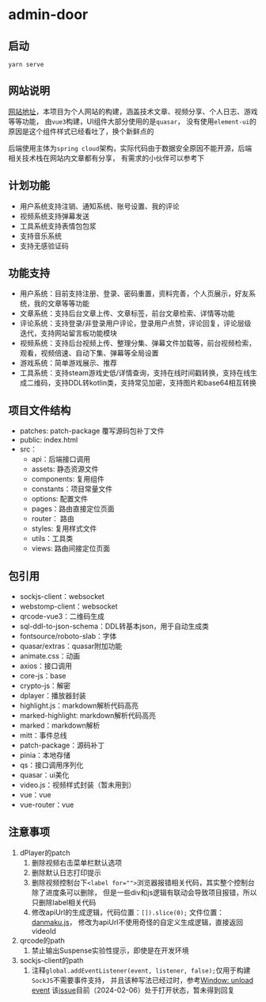 # admin-door

## 启动

```shell
yarn serve
```

## 网站说明

[网站地址](https://www.astercasc.com)，本项目为个人网站的构建，涵盖技术文章、视频分享、个人日志、游戏等等功能，
由`vue3`构建，UI组件大部分使用的是`quasar`， 没有使用`element-ui`的原因是这个组件样式已经看吐了，换个新鲜点的

后端使用主体为`spring cloud`架构，实际代码由于数据安全原因不能开源，后端相关技术栈在网站内文章都有分享，
有需求的小伙伴可以参考下

## 计划功能

* 用户系统支持注销、通知系统、账号设置、我的评论
* 视频系统支持弹幕发送
* 工具系统支持表情包包浆
* 支持音乐系统
* 支持无感验证码

## 功能支持

* 用户系统：目前支持注册、登录、密码重置，资料完善，个人页展示，好友系统，我的文章等等功能
* 文章系统：支持后台文章上传、文章标签，前台文章检索、详情等功能
* 评论系统：支持登录/非登录用户评论，登录用户点赞，评论回复，评论层级迭代，支持网站留言板功能模块
* 视频系统：支持后台视频上传、整理分集、弹幕文件加载等，前台视频检索，观看，视频倍速、自动下集、弹幕等全局设置
* 游戏系统：简单游戏展示、推荐
* 工具系统：支持steam游戏史低/详情查询，支持在线时间戳转换，支持在线生成二维码，支持DDL转kotlin类，支持常见加密，支持图片和base64相互转换

## 项目文件结构

* patches: patch-package 覆写源码包补丁文件
* public: index.html
* src：
    * api：后端接口调用
    * assets: 静态资源文件
    * components: 复用组件
    * constants：项目常量文件
    * options: 配置文件
    * pages：路由直接定位页面
    * router： 路由
    * styles: 复用样式文件
    * utils：工具类
    * views: 路由间接定位页面

## 包引用

* sockjs-client：websocket
* webstomp-client：websocket
* qrcode-vue3：二维码生成
* sql-ddl-to-json-schema：DDL转基本json，用于自动生成类
* fontsource/roboto-slab：字体
* quasar/extras：quasar附加功能
* animate.css：动画
* axios：接口调用
* core-js：base
* crypto-js：解密
* dplayer：播放器封装
* highlight.js：markdown解析代码高亮
* marked-highlight: markdown解析代码高亮
* marked：markdown解析
* mitt：事件总线
* patch-package：源码补丁
* pinia：本地存储
* qs：接口调用序列化
* quasar：ui美化
* video.js：视频样式封装（暂未用到）
* vue：vue
* vue-router：vue

## 注意事项

1. dPlayer的patch
    1. 删除视频右击菜单栏默认选项
    2. 删除默认日志打印提示
    3. 删除视频控制台下`<label for="">`浏览器报错相关代码，其实整个控制台除了进度条可以删除，
       但是一些div和js逻辑有联动会导致项目报错，所以只删除label相关代码
    4. 修改apiUrl的生成逻辑，代码位置：`[]).slice(0);`
       文件位置：[danmaku.js](https://github.com/DIYgod/DPlayer/blob/master/src/js/danmaku.js)，
       修改为apiUrl不使用奇怪的自定义生成逻辑，直接返回videoId
2. qrcode的path
    1. 禁止输出Suspense实验性提示，即使是在开发环境
3. sockjs-client的path
    1. 注释`global.addEventListener(event, listener, false);`仅用于构建`SockJS`不需要事件支持，
       并且该种写法已经过时，参考[Window: unload event](https://developer.mozilla.org/en-US/docs/Web/API/Window/unload_event)
       该[issue](https://github.com/sockjs/sockjs-client/issues/646)目前（2024-02-06）处于打开状态，暂未得到回复
